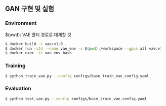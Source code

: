 ## GAN 구현 및 실험

### Environment

$(pwd): VAE 폴더 경로로 대체할 것
```bash
$ docker build -t vae:v1.0 .
$ docker run -itd --name vae_env -v $(pwd):/workspace --gpus all vae:v1.0
$ docker exec -it vae_env bash
```

### Training
```bash
$ python train_vae.py --config configs/base_train_vae_config.yaml
```

### Evaluation
```bash
$ python test_vae.py --config configs/base_train_vae_config.yaml
```